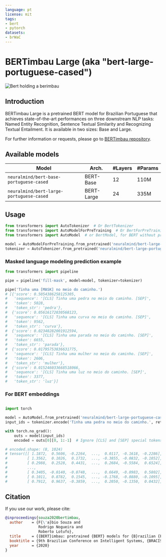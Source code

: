 ```yaml
---
language: pt
license: mit
tags:
- bert
- pytorch
datasets:
- brWaC
---
```


# BERTimbau Large (aka "bert-large-portuguese-cased")

![Bert holding a berimbau](https://imgur.com/JZ7Hynh.jpg)

## Introduction

BERTimbau Large is a pretrained BERT model for Brazilian Portuguese that achieves state-of-the-art performances on three downstream NLP tasks: Named Entity Recognition, Sentence Textual Similarity and Recognizing Textual Entailment. It is available in two sizes: Base and Large.

For further information or requests, please go to [BERTimbau repository](https://github.com/neuralmind-ai/portuguese-bert/).

## Available models

| Model                                    | Arch.      | #Layers | #Params |
| ---------------------------------------- | ---------- | ------- | ------- |
| `neuralmind/bert-base-portuguese-cased`  | BERT-Base  | 12      | 110M    |
| `neuralmind/bert-large-portuguese-cased` | BERT-Large | 24      | 335M    |

## Usage

```python
from transformers import AutoTokenizer  # Or BertTokenizer
from transformers import AutoModelForPreTraining  # Or BertForPreTraining for loading pretraining heads
from transformers import AutoModel  # or BertModel, for BERT without pretraining heads

model = AutoModelForPreTraining.from_pretrained('neuralmind/bert-large-portuguese-cased')
tokenizer = AutoTokenizer.from_pretrained('neuralmind/bert-large-portuguese-cased', do_lower_case=False)
```

### Masked language modeling prediction example

```python
from transformers import pipeline

pipe = pipeline('fill-mask', model=model, tokenizer=tokenizer)

pipe('Tinha uma [MASK] no meio do caminho.')
# [{'score': 0.5054386258125305,
#   'sequence': '[CLS] Tinha uma pedra no meio do caminho. [SEP]',
#   'token': 5028,
#   'token_str': 'pedra'},
#  {'score': 0.05616172030568123,
#   'sequence': '[CLS] Tinha uma curva no meio do caminho. [SEP]',
#   'token': 9562,
#   'token_str': 'curva'},
#  {'score': 0.02348282001912594,
#   'sequence': '[CLS] Tinha uma parada no meio do caminho. [SEP]',
#   'token': 6655,
#   'token_str': 'parada'},
#  {'score': 0.01795753836631775,
#   'sequence': '[CLS] Tinha uma mulher no meio do caminho. [SEP]',
#   'token': 2606,
#   'token_str': 'mulher'},
#  {'score': 0.015246033668518066,
#   'sequence': '[CLS] Tinha uma luz no meio do caminho. [SEP]',
#   'token': 3377,
#   'token_str': 'luz'}]

```

### For BERT embeddings

```python

import torch

model = AutoModel.from_pretrained('neuralmind/bert-large-portuguese-cased')
input_ids = tokenizer.encode('Tinha uma pedra no meio do caminho.', return_tensors='pt')

with torch.no_grad():
    outs = model(input_ids)
    encoded = outs[0][0, 1:-1]  # Ignore [CLS] and [SEP] special tokens

# encoded.shape: (8, 1024)
# tensor([[ 1.1872,  0.5606, -0.2264,  ...,  0.0117, -0.1618, -0.2286],
#         [ 1.3562,  0.1026,  0.1732,  ..., -0.3855, -0.0832, -0.1052],
#         [ 0.2988,  0.2528,  0.4431,  ...,  0.2684, -0.5584,  0.6524],
#         ...,
#         [ 0.3405, -0.0140, -0.0748,  ...,  0.6649, -0.8983,  0.5802],
#         [ 0.1011,  0.8782,  0.1545,  ..., -0.1768, -0.8880, -0.1095],
#         [ 0.7912,  0.9637, -0.3859,  ...,  0.2050, -0.1350,  0.0432]])
```

## Citation

If you use our work, please cite:

```bibtex
@inproceedings{souza2020bertimbau,
  author    = {F{\'a}bio Souza and
               Rodrigo Nogueira and
               Roberto Lotufo},
  title     = {{BERT}imbau: pretrained {BERT} models for {B}razilian {P}ortuguese},
  booktitle = {9th Brazilian Conference on Intelligent Systems, {BRACIS}, Rio Grande do Sul, Brazil, October 20-23 (to appear)},
  year      = {2020}
}
```
